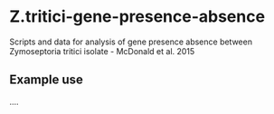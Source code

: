 # Z.tritici-gene-presence-absence
Scripts and data for analysis of gene presence absence between Zymoseptoria tritici isolate - McDonald et al. 2015

## Example use

....